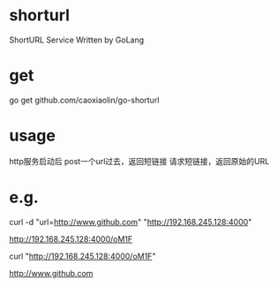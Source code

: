 # shorturl
ShortURL Service Written by GoLang

# get
go get github.com/caoxiaolin/go-shorturl

# usage
http服务启动后
post一个url过去，返回短链接
请求短链接，返回原始的URL

# e.g.
curl -d "url=http://www.github.com" "http://192.168.245.128:4000"

http://192.168.245.128:4000/oM1F


curl "http://192.168.245.128:4000/oM1F"

http://www.github.com
